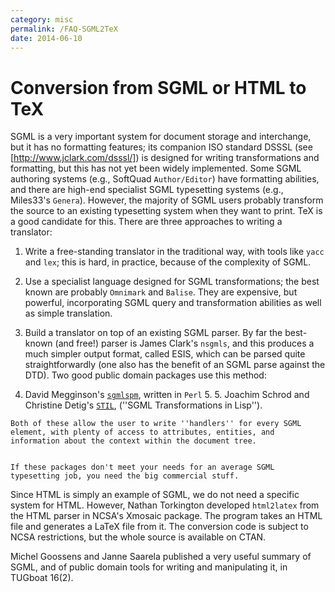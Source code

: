 ```yaml
---
category: misc
permalink: /FAQ-SGML2TeX
date: 2014-06-10
---
```


# Conversion from SGML or HTML to TeX

SGML is a very important system for document storage and interchange,
but it has no formatting features; its companion ISO standard
DSSSL
(see [http://www.jclark.com/dsssl/]) is designed for writing
transformations and formatting,
but this has not yet been widely implemented. Some SGML authoring
systems (e.g., SoftQuad `Author/Editor`) have formatting
abilities, and
there are high-end specialist SGML typesetting systems (e.g., Miles33's
`Genera`).  However, the majority of SGML users probably transform
the source to an existing typesetting system when they want to print. 
TeX is a good candidate for this. There are three approaches to writing a
translator:
  

1.  Write a free-standing translator in the traditional way, with
    tools like `yacc` and `lex`; this is hard, in
    practice, because of the complexity of SGML.
2.  Use a specialist language designed for SGML transformations; the
    best known are probably `Omnimark` and `Balise`.
    They are expensive, but powerful, incorporating SGML query and
    transformation abilities as well as simple translation.
3.  Build a translator on top of an existing SGML parser.  By far
    the best-known (and free!) parser is James Clark's
    `nsgmls`, and this produces a much simpler output format,
    called ESIS, which can be parsed quite straightforwardly (one also
    has the benefit of an SGML parse against the DTD). Two
    good public domain packages use this method:
  

  4. 
        David Megginson's
        [`sgmlspm`](http://www.perl.com/CPAN/modules/by-module/SGMLS),
        written in `Perl` 5.
    5. 
        Joachim Schrod and Christine Detig's
        [`STIL`](ftp://ftp.tu-darmstadt.de/pub/text/sgml/stil),
         (''SGML Transformations in Lisp'').
  

    Both of these allow the user to write ''handlers'' for every SGML
    element, with plenty of access to attributes, entities, and
    information about the context within the document tree.
  

    If these packages don't meet your needs for an average SGML
    typesetting job, you need the big commercial stuff.

Since HTML is simply an example of SGML, we do not need a specific
system for HTML.  However, Nathan Torkington developed
`html2latex` from the HTML parser in NCSA's
Xmosaic package.
The program takes an HTML file and generates a LaTeX file from it.
The conversion code is subject to NCSA restrictions, but the whole
source is available on CTAN.

Michel Goossens and Janne Saarela published a very useful summary of
SGML, and of public domain tools for writing and manipulating it, in
TUGboat 16(2).


